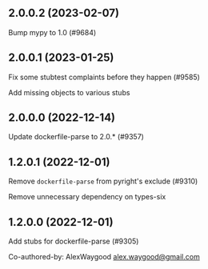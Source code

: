 ## 2.0.0.2 (2023-02-07)

Bump mypy to 1.0 (#9684)

## 2.0.0.1 (2023-01-25)

Fix some stubtest complaints before they happen (#9585)

Add missing objects to various stubs

## 2.0.0.0 (2022-12-14)

Update dockerfile-parse to 2.0.* (#9357)

## 1.2.0.1 (2022-12-01)

Remove `dockerfile-parse` from pyright's exclude (#9310)

Remove unnecessary dependency on types-six

## 1.2.0.0 (2022-12-01)

Add stubs for dockerfile-parse (#9305)

Co-authored-by: AlexWaygood <alex.waygood@gmail.com>

